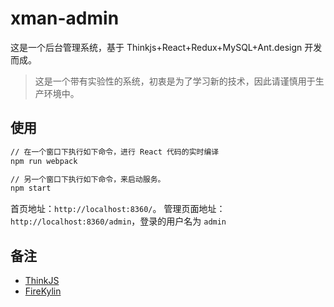 # xman-admin
这是一个后台管理系统，基于 Thinkjs+React+Redux+MySQL+Ant.design 开发而成。

> 这是一个带有实验性的系统，初衷是为了学习新的技术，因此请谨慎用于生产环境中。

## 使用

``` bash
// 在一个窗口下执行如下命令，进行 React 代码的实时编译
npm run webpack

// 另一个窗口下执行如下命令，来启动服务。
npm start
```

首页地址：`http://localhost:8360/`。
管理页面地址：`http://localhost:8360/admin`，登录的用户名为 `admin`


## 备注

- [ThinkJS](https://thinkjs.org/)
- [FireKylin](https://github.com/75team/firekylin)